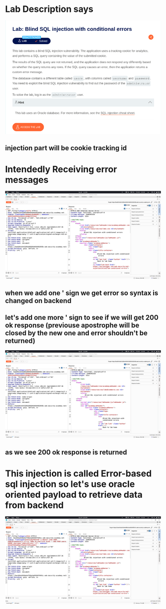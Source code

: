 # Lab Description says
![SQLi PoC](images/60.png)
## injection part will be cookie tracking id
# Intendedly Receiving error messages
![SQLi PoC](images/67.png)
## when we add one ' sign we get error so syntax is changed on backend
## let's add one more ' sign to see if we will get 200 ok response (previouse apostrophe will be closed by the new one and error shouldn't be returned)
![SQLi PoC](images/68.png)
## as we see 200 ok response is returned
# This injection is called Error-based sql injection so let's use oracle oriented payload to retrieve data from backend
![SQLi PoC](images/64.png)
